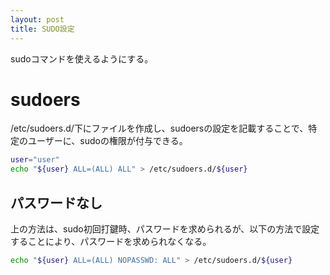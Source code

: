 ```yaml
---
layout: post
title: SUDO設定
---
```


sudoコマンドを使えるようにする。

# sudoers

/etc/sudoers.d/下にファイルを作成し、sudoersの設定を記載することで、特定のユーザーに、sudoの権限が付与できる。

```sh
user="user"
echo "${user} ALL=(ALL) ALL" > /etc/sudoers.d/${user}
```

## パスワードなし

上の方法は、sudo初回打鍵時、パスワードを求められるが、以下の方法で設定することにより、パスワードを求められなくなる。

```sh
echo "${user} ALL=(ALL) NOPASSWD: ALL" > /etc/sudoers.d/${user}
```
